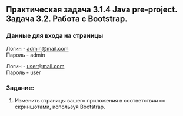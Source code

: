 ## Практическая задача 3.1.4 Java pre-project. Задача 3.2. Работа с Bootstrap.
### Данные для входа на страницы
Логин -  admin@mail.com    
Пароль - admin

Логин - user@mail.com   
Пароль - user

### Задание:
1. Изменить страницы вашего приложения в соответствии со скриншотами, используя Bootstrap.





